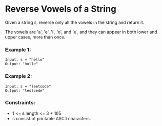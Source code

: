 # Reverse Vowels of a String
Given a string s, reverse only all the vowels in the string and return it.

The vowels are 'a', 'e', 'i', 'o', and 'u', and they can appear in both lower and upper cases, more than once.

### Example 1:
    Input: s = "hello"
    Output: "holle"

### Example 2:
    Input: s = "leetcode"
    Output: "leotcede"
 

### Constraints:
- 1 <= s.length <= 3 * 105
- s consist of printable ASCII characters.